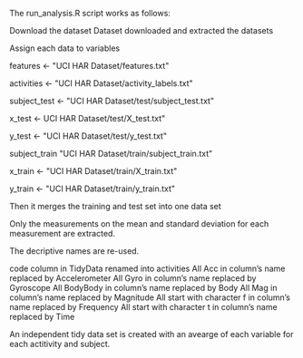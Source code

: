 The run_analysis.R script works as follows:

Download the dataset
Dataset downloaded and extracted the datasets

Assign each data to variables


features <- "UCI HAR Dataset/features.txt"

activities <- "UCI HAR Dataset/activity_labels.txt"

subject_test <- "UCI HAR Dataset/test/subject_test.txt"

x_test <- UCI HAR Dataset/test/X_test.txt"

y_test <- "UCI HAR Dataset/test/y_test.txt"

subject_train "UCI HAR Dataset/train/subject_train.txt"

x_train <- "UCI HAR Dataset/train/X_train.txt"

y_train <- "UCI HAR Dataset/train/y_train.txt"


Then it merges the training and test set into one data set

Only the measurements on the mean and standard deviation for each measurement are extracted.

The decriptive names are re-used. 

code column in TidyData renamed into activities
All Acc in column’s name replaced by Accelerometer
All Gyro in column’s name replaced by Gyroscope
All BodyBody in column’s name replaced by Body
All Mag in column’s name replaced by Magnitude
All start with character f in column’s name replaced by Frequency
All start with character t in column’s name replaced by Time

An independent tidy data set is created with an avearge of each variable for each actitivity and subject.

